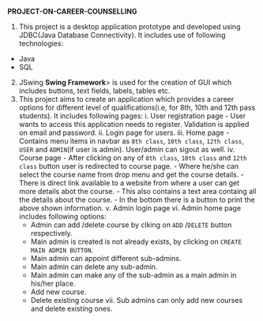 <b>PROJECT-ON-CAREER-COUNSELLING</b>

1. This project is a desktop application prototype and developed using JDBC(Java Database Connectivity). It includes use of following technologies:
- Java
- SQL
2. JSwing <b>Swing Framework</b>> is used for the creation of GUI which includes buttons, text fields, labels, tables etc.
3. This project aims to create an application which provides a career options for different level of qualifications(i.e, for 8th, 10th and 12th pass students). It includes following pages:
  i. User registration page - User wants to access this application needs to register. Validation is applied on email and password.
  ii. Login page for users.
  iii. Home page - Contains menu items in navbar as `8th class`, `10th class`, `12th class`, `USER` and `ADMIN`(if user is admin). User/admin can sigout as well.
  iv. Course page - After clicking on any of `8th class`, `10th class` and `12th class` button user is redirected to course page.
                    - Where he/she can select the course name from drop menu and get the course details.
                    - There is direct link available to a website from where a user can get more details abot the course.
                    - This also contains a text area containg all the details about the course.
                    - In the bottom there is a button to print the above shown information.
  v. Admin login page
  vi. Admin home page includes following options:
    - Admin can add /delete course by clking on `ADD` /`DELETE` button respectively.
    - Main admin is created is not already exists, by clicking on `CREATE MAIN ADMIN BUTTON`.
    - Main admin can appoint different sub-admins.
    - Main admin can delete any sub-admin.
    - Main admin can make any of the sub-admin as a main admin in his/her place.
    - Add new course.
    - Delete existing course
 vii. Sub admins can only add new courses and delete existing ones.
       
